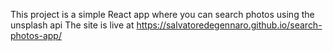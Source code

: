 

This project is a simple React app where you can search photos using the unsplash api
The site is live at https://salvatoredegennaro.github.io/search-photos-app/



